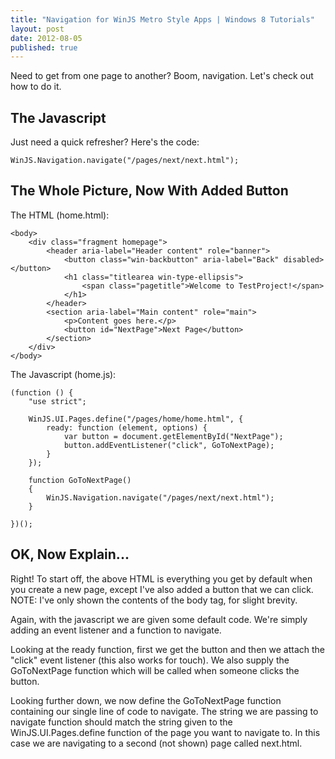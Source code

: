 ```yaml
---
title: "Navigation for WinJS Metro Style Apps | Windows 8 Tutorials"
layout: post
date: 2012-08-05
published: true
---
```


Need to get from one page to another? Boom, navigation. Let's check out how to do it.

## The Javascript ##
Just need a quick refresher? Here's the code:

    WinJS.Navigation.navigate("/pages/next/next.html");
    

## The Whole Picture, Now With Added Button ##
The HTML (home.html):

    <body>
        <div class="fragment homepage">
            <header aria-label="Header content" role="banner">
                <button class="win-backbutton" aria-label="Back" disabled></button>
                <h1 class="titlearea win-type-ellipsis">
                    <span class="pagetitle">Welcome to TestProject!</span>
                </h1>
            </header>
            <section aria-label="Main content" role="main">
                <p>Content goes here.</p>
                <button id="NextPage">Next Page</button>
            </section>
        </div>
    </body>

The Javascript (home.js):

    (function () {
        "use strict";

        WinJS.UI.Pages.define("/pages/home/home.html", {
            ready: function (element, options) {
                var button = document.getElementById("NextPage");
                button.addEventListener("click", GoToNextPage);
            }
        });

        function GoToNextPage()
        {
            WinJS.Navigation.navigate("/pages/next/next.html");
        }

    })();


## OK, Now Explain... ##
Right! To start off, the above HTML is everything you get by default when you create a new page, except I've also added a button that we can click. NOTE: I've only shown the contents of the body tag, for slight brevity.

Again, with the javascript we are given some default code. We're simply adding an event listener and a function to navigate.

Looking at the ready function, first we get the button and then we attach the "click" event listener (this also works for touch). We also supply the GoToNextPage function which will be called when someone clicks the button.

Looking further down, we now define the GoToNextPage function containing our single line of code to navigate. The string we are passing to navigate function should match the string given to the WinJS.UI.Pages.define function of the page you want to navigate to. In this case we are navigating to a second (not shown) page called next.html.
